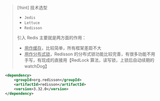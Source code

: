 
>[!hint] 技术选型
>- `Jedis` 
>- `Lettuce`
>- `Redisson` 
>
>引入 Redis 主要就是两方面的作用：
>- <u>用作缓存</u>，比较简单，所有框架差距不大
>- <u>用作分布式锁</u>，Redisson 的分布式锁功能比较完善，有很多功能不用手写，有现成的直接用【RedLock 算法，读写锁，上锁后自动续期的 watchDog】

```xml
<dependency>
    <groupId>org.redisson</groupId>
    <artifactId>redisson</artifactId>
    <version>3.32.0</version>
</dependency>
```










